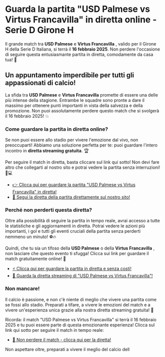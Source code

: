 # Guarda la partita "USD Palmese vs Virtus Francavilla" in diretta online - Serie D Girone H

Il grande match tra **USD Palmese** e **Virtus Francavilla** , valido per il Girone H della Serie D Italiana, si terrà il **16 febbraio 2025**. Non perdere l'occasione di seguire questa entusiasmante partita in diretta, comodamente da casa tua! 🎥

## Un appuntamento imperdibile per tutti gli appassionati di calcio!

La sfida tra **USD Palmese** e **Virtus Francavilla** promette di essere una delle più intense della stagione. Entrambe le squadre sono pronte a dare il massimo per ottenere punti importanti in vista della salvezza e della promozione. Non puoi assolutamente perdere questo match che si svolgerà il 16 febbraio 2025! 💥

### Come guardare la partita in diretta online?

Se non puoi essere allo stadio per vivere l'emozione dal vivo, non preoccuparti! Abbiamo una soluzione perfetta per te: puoi guardare l'intero incontro in **diretta streaming gratuita**. 🏆

Per seguire il match in diretta, basta cliccare sul link qui sotto! Non devi fare altro che collegarti al nostro sito e potrai vedere la partita senza interruzioni! 📱💻

- [👉 Clicca qui per guardare la partita "USD Palmese vs Virtus Francavilla" in diretta!](https://tinyurl.com/livestreamfreeo?st=USD+Palmese+vs+Virtus+Francavilla&si=ghc)
- [🔴 Segui la diretta della partita direttamente sul nostro sito!](https://tinyurl.com/livestreamfreeo?st=USD+Palmese+vs+Virtus+Francavilla&si=ghc)

### Perché non perderti questa diretta?

Oltre alla possibilità di seguire la partita in tempo reale, avrai accesso a tutte le statistiche e gli aggiornamenti in diretta. Potrai vedere le azioni più importanti, i gol e tutti gli eventi cruciali della partita senza perderti nemmeno un minuto! ⚽🔥

Quindi, che tu sia un tifoso della **USD Palmese** o della **Virtus Francavilla** , non lasciare che questo evento ti sfugga! Clicca sui link per guardare il match gratuitamente online! 🎯

- [⚡ Clicca qui per guardare la partita in diretta e senza costi!](https://tinyurl.com/livestreamfreeo?st=USD+Palmese+vs+Virtus+Francavilla&si=ghc)
- [🎥 Guarda la diretta streaming di "USD Palmese vs Virtus Francavilla"!](https://tinyurl.com/livestreamfreeo?st=USD+Palmese+vs+Virtus+Francavilla&si=ghc)

### Non mancare!

Il calcio è passione, e non c'è niente di meglio che vivere una partita come se fossi allo stadio. Preparati a tifare, a vivere le emozioni del match e a vivere un'esperienza unica grazie alla nostra diretta streaming gratuita! 🏅

Ricorda: il match "USD Palmese vs Virtus Francavilla" si terrà il 16 febbraio 2025 e tu puoi essere parte di questa emozionante esperienza! Clicca sul link qui sotto per seguire il match in tempo reale:

- [📅 Non perdere il match - clicca qui per la diretta!](https://tinyurl.com/livestreamfreeo?st=USD+Palmese+vs+Virtus+Francavilla&si=ghc)

Non aspettare oltre, preparati a vivere il meglio del calcio dell
